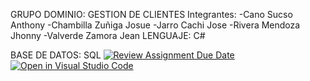 
GRUPO DOMINIO: GESTION DE CLIENTES
Integrantes:
-Cano Sucso Anthony
-Chambilla Zuñiga Josue
-Jarro Cachi Jose
-Rivera Mendoza Jhonny
-Valverde Zamora Jean
LENGUAJE: C# 

BASE DE DATOS: SQL
[![Review Assignment Due Date](https://classroom.github.com/assets/deadline-readme-button-24ddc0f5d75046c5622901739e7c5dd533143b0c8e959d652212380cedb1ea36.svg)](https://classroom.github.com/a/aGXEgyCG)
[![Open in Visual Studio Code](https://classroom.github.com/assets/open-in-vscode-718a45dd9cf7e7f842a935f5ebbe5719a5e09af4491e668f4dbf3b35d5cca122.svg)](https://classroom.github.com/online_ide?assignment_repo_id=11558561&assignment_repo_type=AssignmentRepo)
